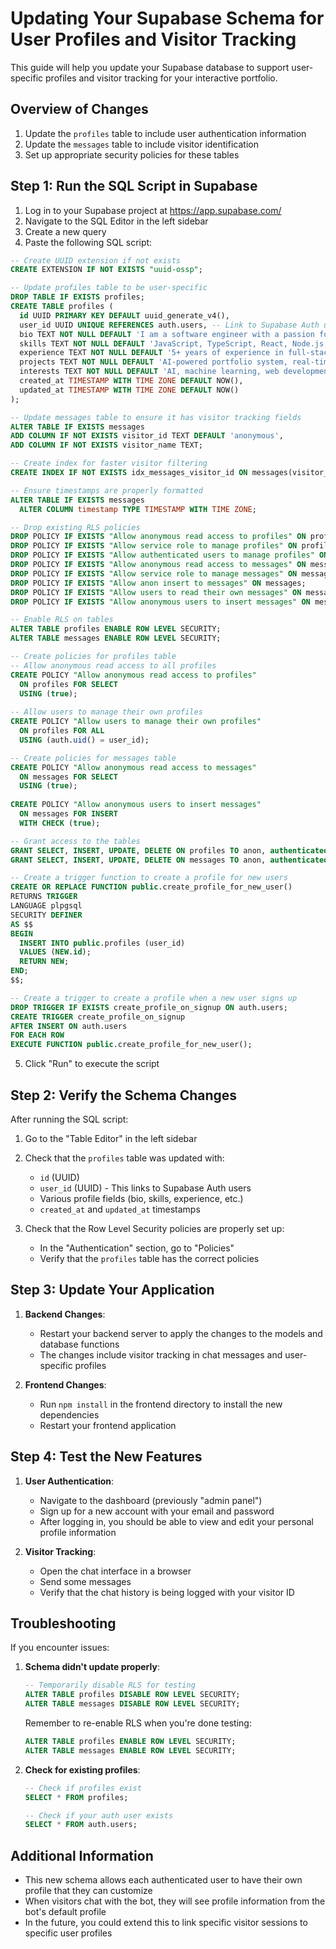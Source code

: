 # Updating Your Supabase Schema for User Profiles and Visitor Tracking

This guide will help you update your Supabase database to support user-specific profiles and visitor tracking for your interactive portfolio.

## Overview of Changes

1. Update the `profiles` table to include user authentication information
2. Update the `messages` table to include visitor identification
3. Set up appropriate security policies for these tables

## Step 1: Run the SQL Script in Supabase

1. Log in to your Supabase project at https://app.supabase.com/
2. Navigate to the SQL Editor in the left sidebar
3. Create a new query
4. Paste the following SQL script:

```sql
-- Create UUID extension if not exists
CREATE EXTENSION IF NOT EXISTS "uuid-ossp";

-- Update profiles table to be user-specific
DROP TABLE IF EXISTS profiles;
CREATE TABLE profiles (
  id UUID PRIMARY KEY DEFAULT uuid_generate_v4(),
  user_id UUID UNIQUE REFERENCES auth.users, -- Link to Supabase Auth user
  bio TEXT NOT NULL DEFAULT 'I am a software engineer with a passion for building AI and web applications.',
  skills TEXT NOT NULL DEFAULT 'JavaScript, TypeScript, React, Node.js, Python, FastAPI, PostgreSQL',
  experience TEXT NOT NULL DEFAULT '5+ years of experience in full-stack development',
  projects TEXT NOT NULL DEFAULT 'AI-powered portfolio system, real-time analytics dashboard',
  interests TEXT NOT NULL DEFAULT 'AI, machine learning, web development',
  created_at TIMESTAMP WITH TIME ZONE DEFAULT NOW(),
  updated_at TIMESTAMP WITH TIME ZONE DEFAULT NOW()
);

-- Update messages table to ensure it has visitor tracking fields
ALTER TABLE IF EXISTS messages
ADD COLUMN IF NOT EXISTS visitor_id TEXT DEFAULT 'anonymous',
ADD COLUMN IF NOT EXISTS visitor_name TEXT;

-- Create index for faster visitor filtering
CREATE INDEX IF NOT EXISTS idx_messages_visitor_id ON messages(visitor_id);

-- Ensure timestamps are properly formatted
ALTER TABLE IF EXISTS messages
  ALTER COLUMN timestamp TYPE TIMESTAMP WITH TIME ZONE;

-- Drop existing RLS policies
DROP POLICY IF EXISTS "Allow anonymous read access to profiles" ON profiles;
DROP POLICY IF EXISTS "Allow service role to manage profiles" ON profiles;
DROP POLICY IF EXISTS "Allow authenticated users to manage profiles" ON profiles;
DROP POLICY IF EXISTS "Allow anonymous read access to messages" ON messages;
DROP POLICY IF EXISTS "Allow service role to manage messages" ON messages;
DROP POLICY IF EXISTS "Allow anon insert to messages" ON messages;
DROP POLICY IF EXISTS "Allow users to read their own messages" ON messages;
DROP POLICY IF EXISTS "Allow anonymous users to insert messages" ON messages;

-- Enable RLS on tables
ALTER TABLE profiles ENABLE ROW LEVEL SECURITY;
ALTER TABLE messages ENABLE ROW LEVEL SECURITY;

-- Create policies for profiles table
-- Allow anonymous read access to all profiles
CREATE POLICY "Allow anonymous read access to profiles" 
  ON profiles FOR SELECT 
  USING (true);
  
-- Allow users to manage their own profiles
CREATE POLICY "Allow users to manage their own profiles" 
  ON profiles FOR ALL 
  USING (auth.uid() = user_id);

-- Create policies for messages table
CREATE POLICY "Allow anonymous read access to messages" 
  ON messages FOR SELECT 
  USING (true);
  
CREATE POLICY "Allow anonymous users to insert messages" 
  ON messages FOR INSERT 
  WITH CHECK (true);

-- Grant access to the tables
GRANT SELECT, INSERT, UPDATE, DELETE ON profiles TO anon, authenticated, service_role;
GRANT SELECT, INSERT, UPDATE, DELETE ON messages TO anon, authenticated, service_role;

-- Create a trigger function to create a profile for new users
CREATE OR REPLACE FUNCTION public.create_profile_for_new_user()
RETURNS TRIGGER
LANGUAGE plpgsql
SECURITY DEFINER
AS $$
BEGIN
  INSERT INTO public.profiles (user_id)
  VALUES (NEW.id);
  RETURN NEW;
END;
$$;

-- Create a trigger to create a profile when a new user signs up
DROP TRIGGER IF EXISTS create_profile_on_signup ON auth.users;
CREATE TRIGGER create_profile_on_signup
AFTER INSERT ON auth.users
FOR EACH ROW
EXECUTE FUNCTION public.create_profile_for_new_user();
```

5. Click "Run" to execute the script

## Step 2: Verify the Schema Changes

After running the SQL script:

1. Go to the "Table Editor" in the left sidebar
2. Check that the `profiles` table was updated with:
   - `id` (UUID)
   - `user_id` (UUID) - This links to Supabase Auth users
   - Various profile fields (bio, skills, experience, etc.)
   - `created_at` and `updated_at` timestamps

3. Check that the Row Level Security policies are properly set up:
   - In the "Authentication" section, go to "Policies"
   - Verify that the `profiles` table has the correct policies

## Step 3: Update Your Application

1. **Backend Changes**:
   - Restart your backend server to apply the changes to the models and database functions
   - The changes include visitor tracking in chat messages and user-specific profiles

2. **Frontend Changes**:
   - Run `npm install` in the frontend directory to install the new dependencies
   - Restart your frontend application

## Step 4: Test the New Features

1. **User Authentication**:
   - Navigate to the dashboard (previously "admin panel")
   - Sign up for a new account with your email and password
   - After logging in, you should be able to view and edit your personal profile information

2. **Visitor Tracking**:
   - Open the chat interface in a browser
   - Send some messages
   - Verify that the chat history is being logged with your visitor ID

## Troubleshooting

If you encounter issues:

1. **Schema didn't update properly**:
   ```sql
   -- Temporarily disable RLS for testing
   ALTER TABLE profiles DISABLE ROW LEVEL SECURITY;
   ALTER TABLE messages DISABLE ROW LEVEL SECURITY;
   ```
   Remember to re-enable RLS when you're done testing:
   ```sql
   ALTER TABLE profiles ENABLE ROW LEVEL SECURITY;
   ALTER TABLE messages ENABLE ROW LEVEL SECURITY;
   ```

2. **Check for existing profiles**:
   ```sql
   -- Check if profiles exist
   SELECT * FROM profiles;
   
   -- Check if your auth user exists
   SELECT * FROM auth.users;
   ```

## Additional Information

- This new schema allows each authenticated user to have their own profile that they can customize
- When visitors chat with the bot, they will see profile information from the bot's default profile
- In the future, you could extend this to link specific visitor sessions to specific user profiles 